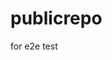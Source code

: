 # publicrepo
for e2e test

















































































































































































































































































































































































































































































































































































































































































































































































































































































































































































































































































































































































































































































































































































































































































































































































































































































































































































































































































































































